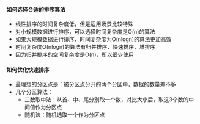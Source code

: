 #### 如何选择合适的排序算法
- 线性排序的时间复杂度低，但是适用场景比较特殊
- 对小规模数据进行排序，可以选择时间复杂度是O(n)的算法
- 如果大规模数据进行排序，时间复杂度为O(nlogn)的算法更加高效
- 时间复杂度O(nlogn)的算法有归并排序、快速排序、堆排序
- 因为归并排序的空间复杂度是O(n)，所以很少使用
#### 如何优化快速排序
- 最理想的分区点是：被分区点分开的两个分区中，数据的数量差不多
- 几个分区算法：
  - 三数取中法：从首、中、尾分别取一个数，对比大小后，取这3个数的中间值作为分区点
  - 随机法：随机选取一个作为分区点